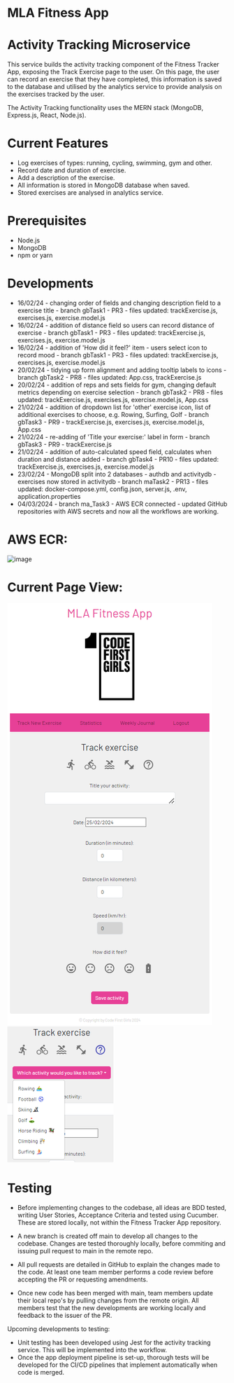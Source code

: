 # MLA Fitness App
# Activity Tracking Microservice

This service builds the activity tracking component of the Fitness Tracker App, exposing the Track Exercise page to the user. On this page, the user can record an exercise that they have completed, this information is saved to the database and utilised by the analytics service to provide analysis on the exercises tracked by the user.

The Activity Tracking functionality uses the MERN stack (MongoDB, Express.js, React, Node.js).

# Current Features
- Log exercises of types: running, cycling, swimming, gym and other.
- Record date and duration of exercise.
- Add a description of the exercise.
- All information is stored in MongoDB database when saved.
- Stored exercises are analysed in analytics service.

# Prerequisites
- Node.js
- MongoDB
- npm or yarn

# Developments
- 16/02/24 - changing order of fields and changing description field to a exercise title - branch gbTask1 - PR3 - files updated: trackExercise.js, exercises.js, exercise.model.js
- 16/02/24 - addition of distance field so users can record distance of exercise - branch gbTask1 - PR3 - files updated: trackExercise.js, exercises.js, exercise.model.js
- 16/02/24 - addition of 'How did it feel?' item - users select icon to record mood - branch gbTask1 - PR3 - files updated: trackExercise.js, exercises.js, exercise.model.js
- 20/02/24 - tidying up form alignment and adding tooltip labels to icons - branch gbTask2 - PR8 - files updated: App.css, trackExercise.js
- 20/02/24 - addition of reps and sets fields for gym, changing default metrics depending on exercise selection - branch gbTask2 - PR8 - files updated: trackExercise.js, exercises.js, exercise.model.js, App.css
- 21/02/24 - addition of dropdown list for 'other' exercise icon, list of additional exercises to choose, e.g. Rowing, Surfing, Golf - branch gbTask3 - PR9 - trackExercise.js, exercises.js, exercise.model.js, App.css
- 21/02/24 - re-adding of 'Title your exercise:' label in form - branch gbTask3 - PR9 - trackExercise.js
- 21/02/24 - addition of auto-calculated speed field, calculates when duration and distance added - branch gbTask4 - PR10 - files updated: trackExercise.js, exercises.js, exercise.model.js
- 23/02/24 - MongoDB split into 2 databases - authdb and activitydb - exercises now stored in activitydb - branch maTask2 - PR13 - files updated: docker-compose.yml, config.json, server.js, .env, application.properties
- 04/03/2024 - branch ma_Task3 - AWS ECR connected - updated GitHub repositories with AWS secrets and now all the workflows are working.

# AWS ECR:
<img width="873" alt="image" src="https://github.com/Mohsina-Ahmed/MLA-pilot-group-2/assets/122023111/241229ed-47b1-4f0f-9dbc-c06406c864cb">


# Current Page View:

![Screenshot](screenshots/Activity_Tracking_Page.png)  ![Screenshot](screenshots/Activity_Tracking_Addnl_Exercises.png)

# Testing

- Before implementing changes to the codebase, all ideas are BDD tested, writing User Stories, Acceptance Criteria and tested using Cucumber. These are stored locally, not within the Fitness Tracker App repository.

- A new branch is created off main to develop all changes to the codebase. Changes are tested thoroughly locally, before commiting and issuing pull request to main in the remote repo.

- All pull requests are detailed in GitHub to explain the changes made to the code. At least one team member performs a code review before accepting the PR or requesting amendments.

- Once new code has been merged with main, team members update their local repo's by pulling changes from the remote origin. All members test that the new developments are working locally and feedback to the issuer of the PR.

Upcoming developments to testing:
- Unit testing has been developed using Jest for the activity tracking service. This will be implemented into the workflow.
- Once the app deployment pipeline is set-up, thorough tests will be developed for the CI/CD pipelines that implement automatically when code is merged.


